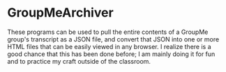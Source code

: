 # GroupMeArchiver
These programs can be used to pull the entire contents of a GroupMe group's transcript as a JSON file, and convert that JSON into one or more HTML files that can be easily viewed in any browser. I realize there is a good chance that this has been done before; I am mainly doing it for fun and to practice my craft outside of the classroom.
